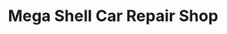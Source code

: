 ---
title: "Mega Shell Car Repair Shop"
url: /cabanatuan/mega-shell-car-repair-shop/
shop: Autowerkstatt
---